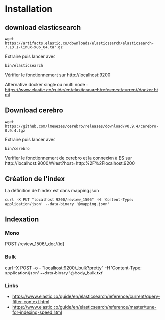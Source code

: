 # Installation

## download elasticsearch
```shell
wget https://artifacts.elastic.co/downloads/elasticsearch/elasticsearch-7.13.1-linux-x86_64.tar.gz
```
Extraire puis lancer avec
```shell
bin/elasticsearch
```
Vérifier le fonctionnement sur http://localhost:9200

Alternative docker single ou multi node : 
https://www.elastic.co/guide/en/elasticsearch/reference/current/docker.html

## Download cerebro
```shell
wget https://github.com/lmenezes/cerebro/releases/download/v0.9.4/cerebro-0.9.4.tgz
```
Extraire puis lancer avec 
```shell
bin/cerebro
```

Verifier le fonctionnement de cerebro et la connexion à ES sur
http://localhost:9000/#/rest?host=http:%2F%2Flocalhost:9200

## Création de l'index

La définition de l'index est dans mapping.json

```shell
curl -X PUT "localhost:9200/review_1506" -H 'Content-Type: application/json' --data-binary '@mapping.json'
```

## Indexation

### Mono
POST /review_1506/_doc/{id}

### Bulk
curl -X POST -o - "localhost:9200/_bulk?pretty" -H 'Content-Type: application/json' --data-binary '@body_bulk.txt'

### Links
 - https://www.elastic.co/guide/en/elasticsearch/reference/current/query-filter-context.html
 - https://www.elastic.co/guide/en/elasticsearch/reference/master/tune-for-indexing-speed.html
